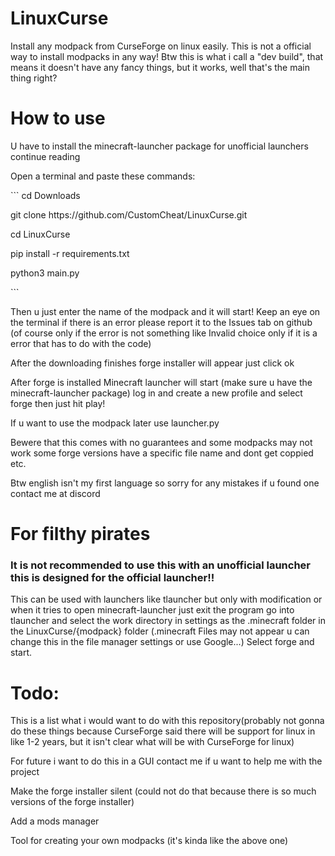 # LinuxCurse
Install any modpack from CurseForge on linux easily.
This is not a official way to install modpacks in any way!
Btw this is what i call a "dev build", that means it doesn't have any fancy things, but it works, well that's the main thing right?

<h1>How to use</h1>
<p>U have to install the minecraft-launcher package for unofficial launchers continue reading</p>
<p>Open a terminal and paste these commands:</p>
```
cd Downloads
<p>git clone https://github.com/CustomCheat/LinuxCurse.git</p>
<p>cd LinuxCurse</p>
<p>pip install -r requirements.txt</p>
<p>python3 main.py</p>
```
<p>Then u just enter the name of the modpack and it will start! Keep an eye on the terminal if there is an error please report it to the Issues tab on github (of course only if the error is not something like Invalid choice only if it is a error that has to do with the code)</p>
<p>After the downloading finishes forge installer will appear just click ok</p>
<p>After forge is installed Minecraft launcher will start (make sure u have the minecraft-launcher package) log in and create a new profile and select forge then just hit play!</p>
<p>If u want to use the modpack later use launcher.py</p>
<p>Bewere that this comes with no guarantees and some modpacks may not work some forge versions have a specific file name and dont get coppied etc.</p>
<p>Btw english isn't my first language so sorry for any mistakes if u found one contact me at discord</p>

<h1>For filthy pirates</h1>
<h3>It is not recommended to use this with an unofficial launcher this is designed for the official launcher!!</h3> <p>This can be used with launchers like tlauncher but only with modification or when it tries to open minecraft-launcher just exit the program go into tlauncher and select the work directory in settings as the .minecraft folder in the LinuxCurse/{modpack} folder (.minecraft Files may not appear u can change this in the file manager settings or use Google...) Select forge and start.</p>


<h1>Todo:</h1>
<p>This is a list what i would want to do with this repository(probably not gonna do these things because CurseForge said there will be support for linux in like 1-2 years, but it isn't clear what will be with CurseForge for linux)</p>
<p>For future i want to do this in a GUI contact me if u want to help me with the project</p>
<p>Make the forge installer silent (could not do that because there is so much versions of the forge installer)</p>
<p>Add a mods manager</p>
<p>Tool for creating your own modpacks (it's kinda like the above one)</p>

